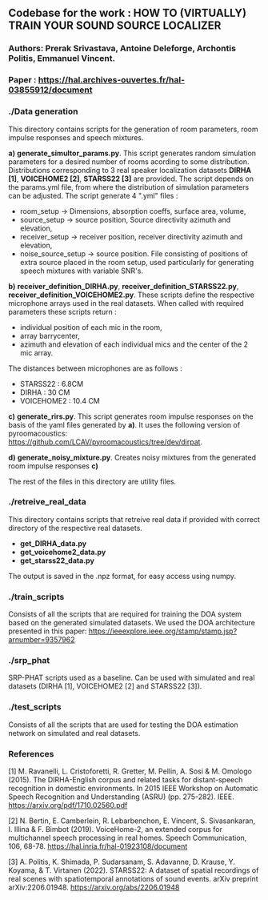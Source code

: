## Codebase for the work : HOW TO (VIRTUALLY) TRAIN YOUR SOUND SOURCE LOCALIZER 
### Authors: Prerak Srivastava, Antoine Deleforge, Archontis Politis, Emmanuel Vincent.
### Paper :  https://hal.archives-ouvertes.fr/hal-03855912/document

### ./Data generation  

This directory contains scripts for the generation of room parameters, room impulse responses and speech mixtures.

**a)** **generate_simultor_params.py**. This script generates random simulation parameters for a desired number of rooms acording to some distribution.
Distributions corresponding to 3 real speaker localization datasets **DIRHA [1]**, **VOICEHOME2 [2]**, **STARSS22 [3]** are provided. The script depends on the params.yml file, from where the distribution of simulation parameters can be adjusted. The script generate 4 ".yml" files : 
* room_setup -> Dimensions, absorption coeffs, surface area, volume, 
* source_setup -> source position, Source directivity azimuth and elevation, 
* receiver_setup -> receiver position, receiver directivity azimuth and elevation, 
* noise_source_setup -> source position. File consisting of positions of extra source placed in the room setup, used particularly for generating speech mixtures with variable SNR's.

**b)** **receiver_definition_DIRHA.py**, **receiver_definition_STARSS22.py**, **receiver_definition_VOICEHOME2.py**. These scripts define the respective microphone arrays used in the real datasets. When called with required parameters these scripts return :
* individual position of each mic in the room,
* array barrycenter,
* azimuth and elevation of each individual mics and the center of the 2 mic array.

The distances between microphones are as follows :
* STARSS22 : 6.8CM  
* DIRHA : 30 CM
* VOICEHOME2 : 10.4 CM 

**c)** **generate_rirs.py**. This script generates room impulse responses on the basis of the yaml files generated by **a)**. It uses the following version of pyroomacoustics: https://github.com/LCAV/pyroomacoustics/tree/dev/dirpat.

**d)** **generate_noisy_mixture.py**. Creates noisy mixtures from the generated room impulse responses **c)**

The rest of the files in this directory are utility files.

### ./retreive_real_data 

This directory contains scripts that retreive real data if provided with correct directory of the respective real datasets.
* **get_DIRHA_data.py**
* **get_voicehome2_data.py**
* **get_starss22_data.py**

The output is saved in the .npz format, for easy access using numpy.

### ./train_scripts

Consists of all the scripts that are required for training the DOA system based on the generated simulated datasets. 
We used the DOA architecture presented in this paper: https://ieeexplore.ieee.org/stamp/stamp.jsp?arnumber=9357962

### ./srp_phat 

SRP-PHAT scripts used as a baseline. Can be used with simulated and real datasets (DIRHA [1], VOICEHOME2 [2] and STARSS22 [3]).

### ./test_scripts 

Consists of all the scripts that are used for testing the DOA estimation network on simulated and real datasets.

### References 

[1] M. Ravanelli, L. Cristoforetti, R. Gretter, M. Pellin, A. Sosi & M. Omologo (2015). The DIRHA-English corpus and related tasks for distant-speech recognition in domestic environments. In 2015 IEEE Workshop on Automatic Speech Recognition and Understanding (ASRU) (pp. 275-282). IEEE. https://arxiv.org/pdf/1710.02560.pdf

[2] N. Bertin, E. Camberlein, R. Lebarbenchon, E. Vincent, S. Sivasankaran, I. Illina & F. Bimbot (2019). VoiceHome-2, an extended corpus for multichannel speech processing in real homes. Speech Communication, 106, 68-78. https://hal.inria.fr/hal-01923108/document

[3] A. Politis, K. Shimada, P. Sudarsanam, S. Adavanne, D. Krause, Y. Koyama, & T. Virtanen (2022). STARSS22: A dataset of spatial recordings of real scenes with spatiotemporal annotations of sound events. arXiv preprint arXiv:2206.01948. https://arxiv.org/abs/2206.01948
 
